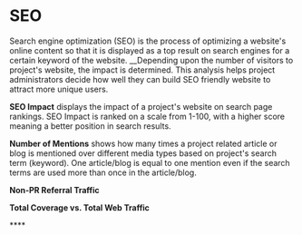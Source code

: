 # SEO

Search engine optimization \(SEO\) is the process of optimizing a website's online content so that it is displayed as a top result on search engines for a certain keyword of the website. __Depending upon the number of visitors to project's website, the impact is determined. This analysis helps project administrators decide how well they can build SEO friendly website to attract more unique users.

**SEO Impact** displays the impact of a project's website on search page rankings. SEO Impact is ranked on a scale from 1-100, with a higher score meaning a better position in search results.

**Number of Mentions** shows how many times a project related article or blog is mentioned over different media types based on project's search term \(keyword\). One article/blog is equal to one mention even if the search terms are used more than once in the article/blog.

**Non-PR Referral Traffic**

**Total Coverage vs. Total Web Traffic**

\*\*\*\*

